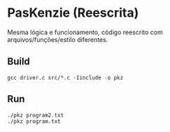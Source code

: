# PasKenzie (Reescrita)

Mesma lógica e funcionamento, código reescrito com arquivos/funções/estilo diferentes.

## Build
```
gcc driver.c src/*.c -Iinclude -o pkz
```

## Run
```
./pkz program2.txt
./pkz program.txt
```
